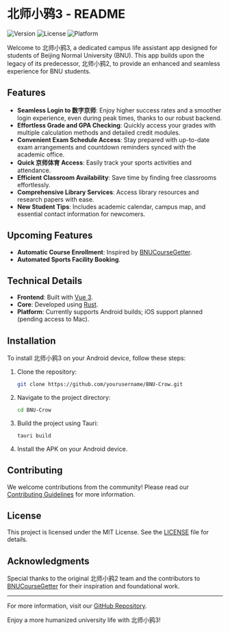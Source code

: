 # 北师小鸦3 - README

![Version](https://img.shields.io/badge/version-2021build-blue)
![License](https://img.shields.io/badge/license-MIT-green)
![Platform](https://img.shields.io/badge/platform-Android%20|%20iOS-orange)

Welcome to 北师小鸦3, a dedicated campus life assistant app designed for students of Beijing Normal University (BNU). This app builds upon the legacy of its predecessor, 北师小鸦2, to provide an enhanced and seamless experience for BNU students.

## Features

- **Seamless Login to 数字京师**: Enjoy higher success rates and a smoother login experience, even during peak times, thanks to our robust backend.
- **Effortless Grade and GPA Checking**: Quickly access your grades with multiple calculation methods and detailed credit modules.
- **Convenient Exam Schedule Access**: Stay prepared with up-to-date exam arrangements and countdown reminders synced with the academic office.
- **Quick 京师体育 Access**: Easily track your sports activities and attendance.
- **Efficient Classroom Availability**: Save time by finding free classrooms effortlessly.
- **Comprehensive Library Services**: Access library resources and research papers with ease.
- **New Student Tips**: Includes academic calendar, campus map, and essential contact information for newcomers.

## Upcoming Features

- **Automatic Course Enrollment**: Inspired by [BNUCourseGetter](https://github.com/LeafYeeXYZ/BNUCourseGetter).
- **Automated Sports Facility Booking**.

## Technical Details

- **Frontend**: Built with [Vue 3](https://vuejs.org/).
- **Core**: Developed using [Rust](https://www.rust-lang.org/).
- **Platform**: Currently supports Android builds; iOS support planned (pending access to Mac).

## Installation

To install 北师小鸦3 on your Android device, follow these steps:

1. Clone the repository:
   ```bash
   git clone https://github.com/yourusername/BNU-Crow.git
   ```
2. Navigate to the project directory:
   ```bash
   cd BNU-Crow
   ```
3. Build the project using Tauri:
   ```bash
   tauri build
   ```
4. Install the APK on your Android device.

## Contributing

We welcome contributions from the community! Please read our [Contributing Guidelines](CONTRIBUTING.md) for more information.

## License

This project is licensed under the MIT License. See the [LICENSE](LICENSE_MIT) file for details.

## Acknowledgments

Special thanks to the original 北师小鸦2 team and the contributors to [BNUCourseGetter](https://github.com/LeafYeeXYZ/BNUCourseGetter) for their inspiration and foundational work.

---

For more information, visit our [GitHub Repository](https://github.com/yourusername/BNU-Crow).

Enjoy a more humanized university life with 北师小鸦3!